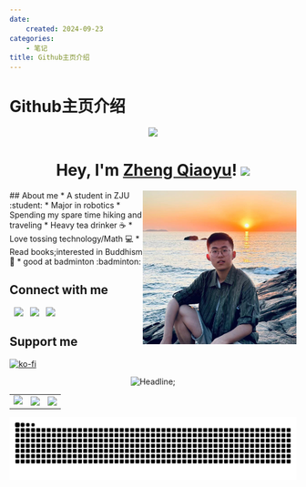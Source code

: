 ```yaml
---
date:
    created: 2024-09-23
categories:
    - 笔记
title: Github主页介绍
---
```

# Github主页介绍

<div id="header" align="center">
  <img src="https://media.giphy.com/media/du3J3cXyzhj75IOgvA/giphy.gif" width="200"/>
  
  <h1>
    Hey, I'm <a href="https://github.com/zqy10">Zheng Qiaoyu</a>!
    <img src="https://media.giphy.com/media/hvRJCLFzcasrR4ia7z/giphy.gif" width="30px"/>
  </h1>
  </div>

<style>
  @media (max-width: 768px) {
    .hide-on-mobile {
      display: none;
    }
  }
</style>

<img align='right' src='../images/me.png' width="270" height="auto" class="hide-on-mobile">
<!-- https://camo.githubusercontent.com/721d7c9349f174953eec9227b6e10303d0eebad1a2737667fe44a9489c8cb141/68747470733a2f2f73322e6c6f6c692e6e65742f323032332f30382f31342f5a394c6a58704b464f51694a6d76412e706e67 -->
## About me
  * A student in ZJU :student:
  * Major in robotics
  * Spending my spare time hiking and traveling
  * Heavy tea drinker ☕
  * Love tossing technology/Math 💻
  * Read books;interested in Buddhism 📖
  * good at badminton :badminton:
  
 <!-- [![Anurag's GitHub stats](https://github-readme-stats.vercel.app/api?username=Wcowin)](https://github.com/anuraghazra/github-readme-stats)  
[![Readme Card](https://github-readme-stats-beta-amber-44.vercel.app/api?username=Wcowin&show_icons=true&role=OWNER,ORGANIZATION_MEMBER,COLLABORATOR&locale=zh-my)](#)  -->

<!--[![Top Langs](https://github-readme-stats.vercel.app/api/top-langs/?username=Wcowin)](https://github.com/anuraghazra/github-readme-stats)-->


## Connect with me
 <!--
<p align="left">
&nbsp; <a href="https://twitter.com/Wcowin_" target="_blank" rel="noopener noreferrer"><img src="https://img.icons8.com/plasticine/100/000000/twitter.png" width="50" /></a>  
&nbsp; <a href="https://www.instagram.com/wcowin_/" target="_blank" rel="noopener noreferrer"><img src="https://img.icons8.com/plasticine/100/000000/instagram-new.png" width="50" /></a>  
&nbsp; <a href="mailto:wangkewen821@gmail.com" target="_blank" rel="noopener noreferrer"><img src="https://img.icons8.com/plasticine/100/000000/gmail.png"  width="50" /></a>
</p>
-->

<p align="left">
&nbsp; <a href="https://twitter.com/Wcowin_" target="_blank" rel="noopener noreferrer"><img src="https://img.icons8.com/plasticine/100/000000/twitter.png" width="50" /></a>  
&nbsp; <a href="https://www.instagram.com/wcowin_/" target="_blank" rel="noopener noreferrer"><img src="https://img.icons8.com/plasticine/100/000000/instagram-new.png" width="50" /></a>  
&nbsp; <a href="mailto:wangkewen821@gmail.com" target="_blank" rel="noopener noreferrer"><img src="https://img.icons8.com/plasticine/100/000000/gmail.png"  width="50" /></a>
</p>

## Support me
 [![ko-fi](https://ko-fi.com/img/githubbutton_sm.svg)](https://ko-fi.com/U6U5HAO6B)


<div align=center> 
         <img src="https://readme-typing-svg.herokuapp.com?color=%2336BCF7&size=32&center=true&vCenter=true&width=600&height=50&lines=My+hobby:+;I+Love+coffee;I+Love+books;I+Love+Program" alt="Headline;" /> 
     </div> 

 <table>
    <tr>
        <td >
            <center><img src="http://github-profile-summary-cards.vercel.app/api/cards/repos-per-language?username=Wcowin&theme=vue" ></center>
        </td>
        <td >
            <center><img src="http://github-profile-summary-cards.vercel.app/api/cards/productive-time?username=Wcowin&theme=github&utcOffset=8" align="right" /></center>
        </td>
        <td >
            <center><img src="http://github-profile-summary-cards.vercel.app/api/cards/most-commit-language?username=Wcowin&theme=vue" align="right" /></center>
        </td>
    </tr>
</table>

![Wcowin's github activity graph](https://raw.githubusercontent.com/Wcowin/Wcowin/output/github-contribution-grid-snake.svg)